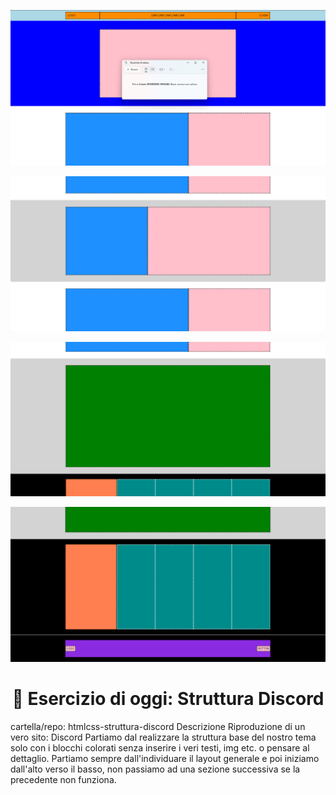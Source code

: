 <p align="center">
	<img src="discord-struttura-1.png">
</p>
<p align="center">
	<img src="discord-struttura-2.png">
</p>
<p align="center">
	<img src="discord-struttura-3.png">
</p>
<p align="center">
	<img src="discord-struttura-4.png">
</p>

<h1 align="center">👋 Esercizio di oggi: Struttura Discord</h1>

cartella/repo: htmlcss-struttura-discord
Descrizione
Riproduzione di un vero sito: Discord
Partiamo dal realizzare la struttura base del nostro tema solo con i blocchi colorati senza inserire i veri testi, img etc. o pensare al dettaglio.
Partiamo sempre dall'individuare il layout generale e poi iniziamo dall'alto verso il basso, non passiamo ad una sezione successiva se la precedente non funziona.
